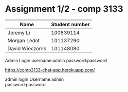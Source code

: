 Assignment 1/2 - comp 3133
=====



Name | Student number
-------|-------
Jeremy Li | 100839114
Morgan Ledot | 101137290
David Wieczorek | 101148080

Admin Login
username:admin
password:password

https://comp3133-chat-app.herokuapp.com/


admin login 
Username:admin  
password:password

